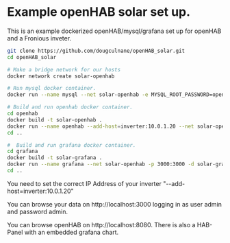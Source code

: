# Example openHAB solar set up.

This is an example dockerized openHAB/mysql/grafana set up for openHAB and a Fronious inveter.

```bash
git clone https://github.com/dougculnane/openHAB_solar.git
cd openHAB_solar

# Make a bridge network for our hosts
docker network create solar-openhab

# Run mysql docker container.
docker run --name mysql --net solar-openhab -e MYSQL_ROOT_PASSWORD=openhab -e MYSQL_USER=openhab -e MYSQL_PASSWORD=openhab -e MYSQL_DATABASE=openhab -d mysql:8.0.19

# Build and run openhab docker container.
cd openhab
docker build -t solar-openhab .
docker run --name openhab --add-host=inverter:10.0.1.20 --net solar-openhab -p 8080:8080 -e "EXTRA_JAVA_OPTS=-Duser.timezone=CET" -d solar-openhab 
cd ..

#  Build and run grafana docker container.
cd grafana
docker build -t solar-grafana .
docker run --name grafana --net solar-openhab -p 3000:3000 -d solar-grafana
cd ..
```

You need to set the correct IP Address of your inverter "--add-host=inverter:10.0.1.20"

You can browse your data on http://localhost:3000 logging in as user admin and password admin.

You can browse openHAB on http://localhost:8080.  There is also a HAB-Panel with an embedded grafana chart.


